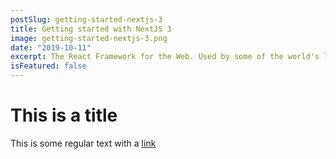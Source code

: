 ```yaml
---
postSlug: getting-started-nextjs-3
title: Getting started with NextJS 3
image: getting-started-nextjs-3.png
date: "2019-10-11"
excerpt: The React Framework for the Web. Used by some of the world's largest companies, Next.js enables you to create full-stack Web applications by extending the latest React features, and integrating powerful Rust-based JavaScript tooling for the fastest builds.
isFeatured: false
---
```


# This is a title

This is some regular text with a [link](https://google.com)
